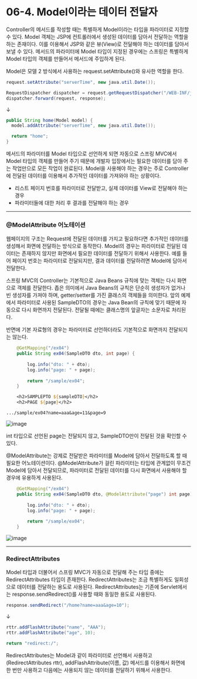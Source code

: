 # 06-4. Model이라는 데이터 전달자
Controller의 메서드를 작성할 때는 특별하게 Model이라는 타입을 파라미터로 지정할 수 있다.
Model 객체는 JSP에 컨트롤러에서 생성된 데이터를 담아서 전달하는 역할을 하는 존재이다.
이를 이용해서 JSP와 같은 뷰(View)로 전달해야 하는 데이터를 담아서 보낼 수 있다.
메서드의 파라미터에 Model 타입이 지정된 경우에는 스프링은 특별하게 Model 타입의 객체를 만들어서 메서드에 주입하게 된다.

Model은 모델 2 방식에서 사용하는 request.setAttribute()와 유사한 역할을 한다.
```java
request.setAttribute("serverTime", new java.util.Date());

RequestDispatcher dispatcher = request.getRequestDispatcher("/WEB-INF/jsp/home.jsp");
dispatcher.forward(request, response);
```
↓
```java
public String home(Model model) {
  model.addAttribute("serverTime", new java.util.Date());

  return "home";
}
```
메서드의 파라미터를 Model 타입으로 선언하게 되면 자동으로 스프링 MVC에서 Model 타입의 객체를 만들어 주기 때문에 
개발자 입장에서는 필요한 데이터를 담아 주는 작업만으로 모든 작업이 완료된다.
Model을 사용해야 하는 경우는 주로 Controller에 전달된 데이터를 이용해서 추가적인 데이터를 가져와야 하는 상황이다.
- 리스트 페이지 번호를 파라미터로 전달받고, 실제 데이터를 View로 전달해야 하는 경우
- 파라미터들에 대한 처리 후 결과를 전달해야 하는 경우
***
### @ModelAttribute 어노테이션
웹페이지의 구조는 Request에 전달된 데이터를 가지고 필요하다면 추가적인 데이터를 생성해서 화면에 전달하는 방식으로 동작한다.
Model의 경우는 파라미터로 전달된 데이터는 존재하지 않지만 화면에서 필요한 데이터를 전달하기 위해서 사용한다.
예를 들어 페이지 번호는 파라미터로 전달되지만, 결과 데이터를 전달하려면 Model에 담아서 전달한다.

스프링 MVC의 Controller는 기본적으로 Java Beans 규칙에 맞는 객체는 다시 화면으로 객체를 전달한다.
좁은 의미에서 Java Beans의 규칙은 단순히 생성자가 없거나 빈 생성자를 가져야 하며, getter/setter를 가진 클래스의 객체들을 의미한다.
앞의 예제에서 파라미터로 사용된 SampleDTO의 경우는 Java Bean의 규칙에 맞기 때문에 자동으로 다시 화면까지 전달된다.
전달될 때에는 클래스명의 앞글자는 소문자로 처리된다.

반면에 기본 자료형의 경우는 파라미터로 선언하더라도 기본적으로 화면까지 전달되지는 않는다.
```java
	@GetMapping("/ex04")
	public String ex04(SampleDTO dto, int page) {
		
		log.info("dto: " + dto);
		log.info("page: " + page);
		
		return "/sample/ex04";
	}
```
```jsp
	<h2>SAMPLEPTO ${sampleDTO}</h2>
	<h2>PAGE ${page}</h2>
```
```
.../sample/ex04?name=aaa&age=11&page=9
```
![image](https://github.com/GYUNGAEEEE/Spring/assets/158580466/9a2721a3-0c77-4cfb-bd7c-7659b8f898be)

int 타입으로 선언된 page는 전달되지 않고, SampleDTO만이 전달된 것을 확인할 수 있다.

@ModelAttribute는 강제로 전달받은 파라미터를 Model에 담아서 전달하도록 할 때 필요한 어노테이션이다.
@ModelAttribute가 걸린 파라미터는 타입에 관계없이 무조건 Model에 담아서 전달되므로,
파라미터로 전달된 데이터를 다시 화면에서 사용해야 할 경우에 유용하게 사용된다.
```java
	@GetMapping("/ex04")
	public String ex04(SampleDTO dto, @ModelAttribute("page") int page) {
		
		log.info("dto: " + dto);
		log.info("page: " + page);
		
		return "/sample/ex04";
	}
```
![image](https://github.com/GYUNGAEEEE/Spring/assets/158580466/9c178acb-755c-46b4-97fd-416ebd8e88f2)
***
### RedirectAttributes
Model 타입과 더불어서 스프링 MVC가 자동으로 전달해 주는 타입 중에는 RedirectAttributes 타입이 존재한다.
RedirectAttributes는 조금 특별하게도 일회성으로 데이터를 전달하는 용도로 사용된다.
RedirectAttributes는 기존에 Servlet에서는 response.sendRedirect()를 사용할 때와 동일한 용도로 사용된다.
```java
response.sendRedirect("/home?name=aaa&age=10");
```
↓
```java
rttr.addFlashAttribute("name", "AAA");
rttr.addFlashAttribute("age", 10);

return "redirect:/";
```
RedirectAttributes는 Model과 같이 파라미터로 선언해서 사용하고(RedirectAttributes rttr),
addFlashAttribute(이름, 값) 메서드를 이용해서 화면에 한 번만 사용하고 다음에는 사용되지 않는 데이터를 전달하기 위해서 사용한다.
